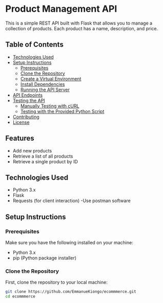 # Product Management API

This is a simple REST API built with Flask that allows you to manage a collection of products. Each product has a name, description, and price.

## Table of Contents


- [Technologies Used](#technologies-used)
- [Setup Instructions](#setup-instructions)
  - [Prerequisites](#prerequisites)
  - [Clone the Repository](#clone-the-repository)
  - [Create a Virtual Environment](#create-a-virtual-environment)
  - [Install Dependencies](#install-dependencies)
  - [Running the API Server](#running-the-api-server)
- [API Endpoints](#api-endpoints)
- [Testing the API](#testing-the-api)
  - [Manually Testing with cURL](#manually-testing-with-curl)
  - [Testing with the Provided Python Script](#testing-with-the-provided-python-script)
- [Contributing](#contributing)
- [License](#license)

## Features

- Add new products
- Retrieve a list of all products
- Retrieve a single product by ID


## Technologies Used

- Python 3.x
- Flask
- Requests (for client interaction)
-Use postman software 
## Setup Instructions

### Prerequisites

Make sure you have the following installed on your machine:

- Python 3.x
- pip (Python package installer)

### Clone the Repository

First, clone the repository to your local machine:

```bash
git clone https://github.com/EmmanueKiongo/ecommmerce.git
cd ecommmerce

